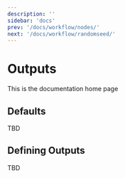 ```yaml
---
description: ''
sidebar: 'docs'
prev: '/docs/workflow/nodes/'
next: '/docs/workflow/randomseed/'
---
```


# Outputs

This is the documentation home page

## Defaults
TBD

## Defining Outputs
TBD